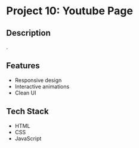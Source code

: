 # Project 10: Youtube Page

## Description
.

## Features
- Responsive design
- Interactive animations
- Clean UI

## Tech Stack
- HTML
- CSS
- JavaScript
